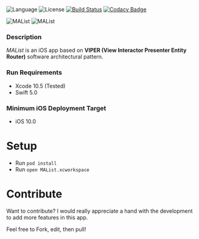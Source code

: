 ![Language](https://img.shields.io/badge/swift-5.0-brightgreen.svg)
![License](https://img.shields.io/github/license/JakeLin/SwiftWeather.svg?style=flat)
[![Build Status](https://travis-ci.org/tirupati17/malist-viper-snapkit-realm.svg?branch=master)](https://travis-ci.org/tirupati17/malist-viper-snapkit-realm)
[![Codacy Badge](https://app.codacy.com/project/badge/Grade/3d5687797fd74751bb95ca10bc96fefc)](https://www.codacy.com/manual/Celerstudio/malist-viper-snapkit-realm?utm_source=github.com&amp;utm_medium=referral&amp;utm_content=tirupati17/malist-viper-snapkit-realm&amp;utm_campaign=Badge_Grade)

![MAList](https://raw.githubusercontent.com/tirupati17/malist-viper-snapkit-realm/develop/MAList/Resources/screenshot1.PNG)
![MAList](https://raw.githubusercontent.com/tirupati17/malist-viper-snapkit-realm/develop/MAList/Resources/screenshot2.PNG)

### Description
*MAList* is an iOS app based on __VIPER (View Interactor Presenter Entity Router)__ software architectural pattern.

### Run Requirements
* Xcode 10.5 (Tested)
* Swift 5.0

### Minimum iOS Deployment Target
* iOS 10.0

# Setup
* Run ```pod install```
* Run ```open MAList.xcworkspace```

# Contribute
Want to contribute? I would really appreciate a hand with the development to add more features in this app.

Feel free to Fork, edit, then pull!
	
